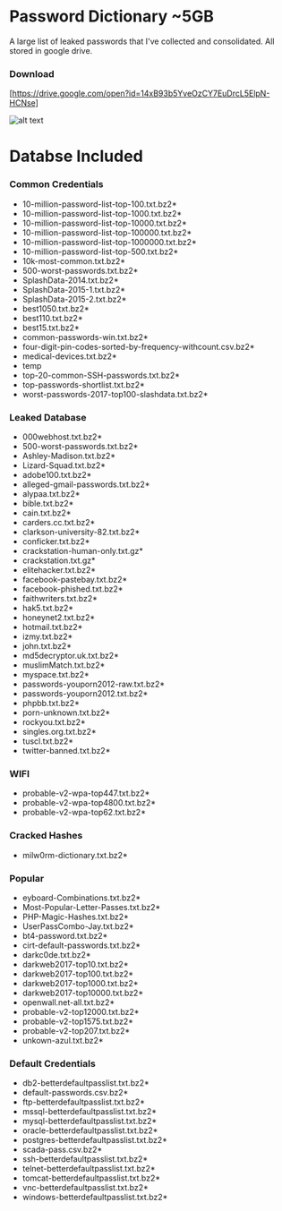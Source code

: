# Password Dictionary ~5GB

A large list of leaked passwords that I've collected and consolidated. All stored in google drive.

### Download

[https://drive.google.com/open?id=14xB93b5YveOzCY7EuDrcL5ElpN-HCNse]

![alt text](https://github.com/yuqian5/PasswordDictionary/blob/master/README-pic.jpg)

# Databse Included

### Common Credentials
* 10-million-password-list-top-100.txt.bz2*
* 10-million-password-list-top-1000.txt.bz2*
* 10-million-password-list-top-10000.txt.bz2*
* 10-million-password-list-top-100000.txt.bz2*
* 10-million-password-list-top-1000000.txt.bz2*
* 10-million-password-list-top-500.txt.bz2*
* 10k-most-common.txt.bz2*
* 500-worst-passwords.txt.bz2*
* SplashData-2014.txt.bz2*
* SplashData-2015-1.txt.bz2*
* SplashData-2015-2.txt.bz2*
* best1050.txt.bz2*
* best110.txt.bz2*
* best15.txt.bz2*
* common-passwords-win.txt.bz2*
* four-digit-pin-codes-sorted-by-frequency-withcount.csv.bz2*
* medical-devices.txt.bz2*
* temp
* top-20-common-SSH-passwords.txt.bz2*
* top-passwords-shortlist.txt.bz2*
* worst-passwords-2017-top100-slashdata.txt.bz2*

### Leaked Database
* 000webhost.txt.bz2*
* 500-worst-passwords.txt.bz2*
* Ashley-Madison.txt.bz2*
* Lizard-Squad.txt.bz2*
* adobe100.txt.bz2*
* alleged-gmail-passwords.txt.bz2*
* alypaa.txt.bz2*
* bible.txt.bz2*
* cain.txt.bz2*
* carders.cc.txt.bz2*
* clarkson-university-82.txt.bz2*
* conficker.txt.bz2*
* crackstation-human-only.txt.gz*
* crackstation.txt.gz*
* elitehacker.txt.bz2*
* facebook-pastebay.txt.bz2*
* facebook-phished.txt.bz2*
* faithwriters.txt.bz2*
* hak5.txt.bz2*
* honeynet2.txt.bz2*
* hotmail.txt.bz2*
* izmy.txt.bz2*
* john.txt.bz2*
* md5decryptor.uk.txt.bz2*
* muslimMatch.txt.bz2*
* myspace.txt.bz2*
* passwords-youporn2012-raw.txt.bz2*
* passwords-youporn2012.txt.bz2*
* phpbb.txt.bz2*
* porn-unknown.txt.bz2*
* rockyou.txt.bz2*
* singles.org.txt.bz2*
* tuscl.txt.bz2*
* twitter-banned.txt.bz2*

### WIFI
* probable-v2-wpa-top447.txt.bz2*
* probable-v2-wpa-top4800.txt.bz2*
* probable-v2-wpa-top62.txt.bz2*

### Cracked Hashes
* milw0rm-dictionary.txt.bz2*

### Popular
* eyboard-Combinations.txt.bz2*
* Most-Popular-Letter-Passes.txt.bz2*
* PHP-Magic-Hashes.txt.bz2*
* UserPassCombo-Jay.txt.bz2*
* bt4-password.txt.bz2*
* cirt-default-passwords.txt.bz2*
* darkc0de.txt.bz2*
* darkweb2017-top10.txt.bz2*
* darkweb2017-top100.txt.bz2*
* darkweb2017-top1000.txt.bz2*
* darkweb2017-top10000.txt.bz2*
* openwall.net-all.txt.bz2*
* probable-v2-top12000.txt.bz2*
* probable-v2-top1575.txt.bz2*
* probable-v2-top207.txt.bz2*
* unkown-azul.txt.bz2*

### Default Credentials
* db2-betterdefaultpasslist.txt.bz2*
* default-passwords.csv.bz2*
* ftp-betterdefaultpasslist.txt.bz2*
* mssql-betterdefaultpasslist.txt.bz2*
* mysql-betterdefaultpasslist.txt.bz2*
* oracle-betterdefaultpasslist.txt.bz2*
* postgres-betterdefaultpasslist.txt.bz2*
* scada-pass.csv.bz2*
* ssh-betterdefaultpasslist.txt.bz2*
* telnet-betterdefaultpasslist.txt.bz2*
* tomcat-betterdefaultpasslist.txt.bz2*
* vnc-betterdefaultpasslist.txt.bz2*
* windows-betterdefaultpasslist.txt.bz2*

